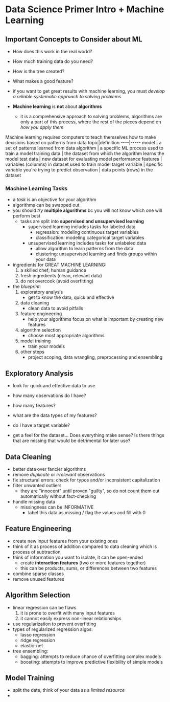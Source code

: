# Data Science Primer Intro + Machine Learning
## Important Concepts to Consider about ML
- How does this work in the real world?
- How much training data do you need?
- How is the tree created?
- What makes a good feature?

- if you want to get great results with machine learning, you must *develop a reliable systematic approach to solving problems*
- **Machine learning** is **not** about **algorithms**
    - it is a comprehensive approach to solving problems, algorithms are only a part of this process, where the rest of the pieces depend on *how you apply them*

Machine learning requires computers to teach themselves how to make decisions based on patterns from data
topic|definition
----|-----
model | a set of patterns learned from data
algorithm | a specific ML process used to train a model
training data | the dataset from which the algorithm learns the model
test data | new dataset for evaluating model performance
features | variables (columns) in dataset used to train model
target variable | specific variable you're trying to predict
observation | data points (rows) in the dataset

### Machine Learning Tasks
- a *task* is an objective for your algorithm
- algorithms can be swapped out
- you should *try* **multiple algorithms** bc you will not know which one will perform best
    - tasks are split into **supervised and unsupervised learning**
        - supervised learning includes tasks for labeled data
            - regression: modeling continuous target variables
            - classification: modeling categorical target variables
        - unsupervised learning includes tasks for unlabeled data
            - allow algorithm to learn patterns from the data
            - clustering: unsupervised learning and finds groups within your data
- ingredients for GREAT MACHINE LEARNING:
    1. a skilled chef; human guidance
    2. fresh ingredients (clean, relevant data)
    3. do not overcook (avoid overfitting)
- the *blueprint*:
    1. exploratory analysis
        - get to know the data, quick and effective
    2. data cleaning
        - clean data to avoid pitfalls
    3. feature engineering
        - help your algorithms focus on what is important by creating new features
    4. algorithm selection
        - choose most appropriate algorithms
    5. model training
        - train your models
    6. other steps
        - project scoping, data wrangling, preprocessing and ensembling

## Exploratory Analysis
- look for quick and effective data to use
- how many observations do I have?
- how many features?
- what are the data types of my features?
- do I have a target variable?

- get a feel for the dataset... Does everything make sense? Is there things that are missing that would be detrimental for later use?
## Data Cleaning
- better data over fancier algorithms
- remove *duplicate* or *irrelevant* observations
- fix structural errors: check for typos and/or inconsistent capitalization
- filter unwanted outliers
    - they are "innocent" until proven "guilty", so do not count them out automatically without fact-checking
- handle missing data
    - missingness can be INFORMATIVE
        - label this data as missing / flag the values and fill with 0 
## Feature Engineering
- create new input features from your existing ones
- think of it as process of addition compared to data cleaning which is process of subtraction
- think of information you want to isolate, it can be open-ended
    - create **interaction features** (two or more features together)
    - this can be products, sums, or differences between two features
- combine sparse classes
- remove unused features
## Algorithm Selection
- linear regression can be flaws
    1. it is prone to overfit with many input features
    2. it cannot easily express non-linear relationships
- use regularization to prevent overfitting
- types of regularized regression algos:
    - lasso regression
    - ridge regression
    - elastic-net
- tree ensembling:
    - bagging: attempts to reduce chance of overfitting complex models
    - boosting: attempts to improve predictive flexibility of simple models
## Model Training
- split the data, think of your data as a *limited resource*
- 
